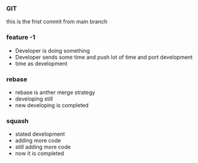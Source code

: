### GIT
this is the frist commit from main branch

### feature -1
* Developer is doing something
* Developer sends some time and push lot of time and port development
* time as development

### rebase

* rebase is anther merge strategy
* developing still
* new developing is completed

### squash

* stated development
* adding more code 
* still adding more code
* now it is completed